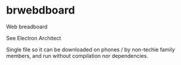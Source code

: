 # brwebdboard
 Web breadboard

See Electron Architect

Single file so it can be downloaded on phones / by non-techie family members, and run without compilation nor dependencies.
